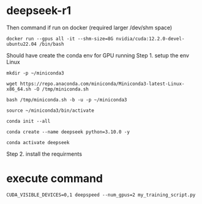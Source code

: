 # deepseek-r1

Then command if run on docker (required larger /dev/shm space)
```
docker run --gpus all -it --shm-size=8G nvidia/cuda:12.2.0-devel-ubuntu22.04 /bin/bash
```

Should have create the conda env for GPU running
Step 1. setup the env
Linux
```
mkdir -p ~/miniconda3

wget https://repo.anaconda.com/miniconda/Miniconda3-latest-Linux-x86_64.sh -O /tmp/miniconda.sh

bash /tmp/miniconda.sh -b -u -p ~/miniconda3
```

```
source ~/miniconda3/bin/activate

conda init --all   
```

```
conda create --name deepseek python=3.10.0 -y
```

```
conda activate deepseek
```

Step 2. 
install the requirments

# execute command
```
CUDA_VISIBLE_DEVICES=0,1 deepspeed --num_gpus=2 my_training_script.py
```




